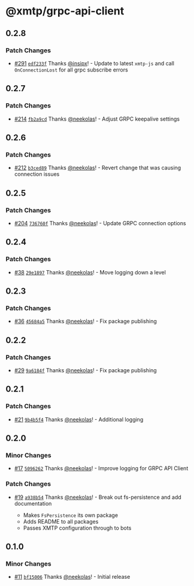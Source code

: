 # @xmtp/grpc-api-client

## 0.2.8

### Patch Changes

- [#291](https://github.com/xmtp/xmtp-node-js-tools/pull/291) [`edf233f`](https://github.com/xmtp/xmtp-node-js-tools/commit/edf233f7c2a29bf32460550147b2481de80f26c7) Thanks [@insipx](https://github.com/insipx)! - Update to latest `xmtp-js` and call `OnConnectionLost` for all grpc subscribe
  errors

## 0.2.7

### Patch Changes

- [#214](https://github.com/xmtp/xmtp-node-js-tools/pull/214) [`fb2a9cd`](https://github.com/xmtp/xmtp-node-js-tools/commit/fb2a9cde0921d15d2f85fb9f6031d881ab5c67b7) Thanks [@neekolas](https://github.com/neekolas)! - Adjust GRPC keepalive settings

## 0.2.6

### Patch Changes

- [#212](https://github.com/xmtp/xmtp-node-js-tools/pull/212) [`b3ced89`](https://github.com/xmtp/xmtp-node-js-tools/commit/b3ced89c511621d79446e1d0a4ede4381342c80c) Thanks [@neekolas](https://github.com/neekolas)! - Revert change that was causing connection issues

## 0.2.5

### Patch Changes

- [#204](https://github.com/xmtp/xmtp-node-js-tools/pull/204) [`736760f`](https://github.com/xmtp/xmtp-node-js-tools/commit/736760f67ab512f91d79044a5e082ed105b52a1a) Thanks [@neekolas](https://github.com/neekolas)! - Update GRPC connection options

## 0.2.4

### Patch Changes

- [#38](https://github.com/xmtp/bot-kit-pro/pull/38) [`29e1897`](https://github.com/xmtp/bot-kit-pro/commit/29e1897e96a039786ab69a86555aa433b65d5814) Thanks [@neekolas](https://github.com/neekolas)! - Move logging down a level

## 0.2.3

### Patch Changes

- [#36](https://github.com/xmtp/bot-kit-pro/pull/36) [`45684a5`](https://github.com/xmtp/bot-kit-pro/commit/45684a513d306d4eff3503451a6a3fcd3c42dfb2) Thanks [@neekolas](https://github.com/neekolas)! - Fix package publishing

## 0.2.2

### Patch Changes

- [#29](https://github.com/xmtp/bot-kit-pro/pull/29) [`9a6184f`](https://github.com/xmtp/bot-kit-pro/commit/9a6184fb5d169c4c009bcf39949f37ef882e38fc) Thanks [@neekolas](https://github.com/neekolas)! - Fix package publishing

## 0.2.1

### Patch Changes

- [#21](https://github.com/xmtp/bot-kit-pro/pull/21) [`9b4b5f4`](https://github.com/xmtp/bot-kit-pro/commit/9b4b5f4abfa2765267467fa8a30339bd9297a39a) Thanks [@neekolas](https://github.com/neekolas)! - Additional logging

## 0.2.0

### Minor Changes

- [#17](https://github.com/xmtp/bot-kit-pro/pull/17) [`5096262`](https://github.com/xmtp/bot-kit-pro/commit/50962626053662300063465075368fd351aa1efe) Thanks [@neekolas](https://github.com/neekolas)! - Improve logging for GRPC API Client

### Patch Changes

- [#19](https://github.com/xmtp/bot-kit-pro/pull/19) [`a938b54`](https://github.com/xmtp/bot-kit-pro/commit/a938b54e0b5c95076bfc8bdb7b53a15b54d3926e) Thanks [@neekolas](https://github.com/neekolas)! - Break out fs-persistence and add documentation

  - Makes `FsPersistence` its own package
  - Adds README to all packages
  - Passes XMTP configuration through to bots

## 0.1.0

### Minor Changes

- [#11](https://github.com/xmtp/bot-kit-pro/pull/11) [`bf15006`](https://github.com/xmtp/bot-kit-pro/commit/bf150062efb92295812723098e5ffbf1eb2cf738) Thanks [@neekolas](https://github.com/neekolas)! - Initial release
